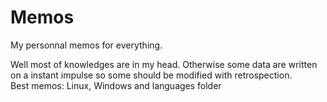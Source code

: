 # Memos
My personnal memos for everything.

<!--  (some are not very professionnal so find what you are looking for) -->

Well most of knowledges are in my head.
Otherwise some data are written on a instant impulse so some should be modified with retrospection.  
Best memos: Linux, Windows and languages folder
